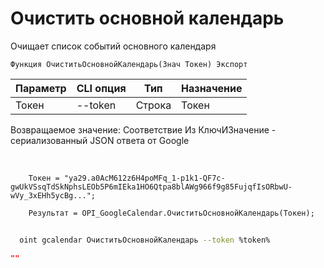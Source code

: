 ﻿---
sidebar_position: 4
---

# Очистить основной календарь
 Очищает список событий основного календаря



`Функция ОчиститьОсновнойКалендарь(Знач Токен) Экспорт`

  | Параметр | CLI опция | Тип | Назначение |
  |-|-|-|-|
  | Токен | --token | Строка | Токен |

  
  Возвращаемое значение:   Соответствие Из КлючИЗначение - сериализованный JSON ответа от Google

<br/>




```bsl title="Пример кода"
    Токен = "ya29.a0AcM612z6H4poMFq_1-p1k1-QF7c-gwUkVSsqTdSkNphsLEOb5P6mIEka1HO6Qtpa8blAWg966f9g85FujqfIsORbwU-wVy_3xEHh5ycBg...";

    Результат = OPI_GoogleCalendar.ОчиститьОсновнойКалендарь(Токен);
```



```sh title="Пример команды CLI"
    
  oint gcalendar ОчиститьОсновнойКалендарь --token %token%

```

```json title="Результат"
""
```
